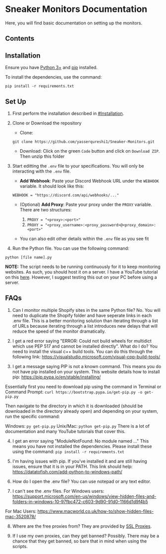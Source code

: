 # Sneaker Monitors Documentation

Here, you will find basic documentation on setting up the monitors.

## Contents


## Installation
Ensure you have [Python 3+](https://www.python.org/downloads/) and [pip](https://pip.pypa.io/en/stable/installing/) installed. 

To install the dependencies, use the command:
```
pip install -r requirements.txt
```

## Set Up

1. First perform the installation described in [#Installation](#installation).

2. Clone or Download the repository
    - Clone:
    ```
    git clone https://github.com/yasserqureshi1/Sneaker-Monitors.git
    ```
    - Download: Click on the green `Code` button and click on `Download ZIP`. Then unzip this folder
    
3. Start editting the `.env` file to your specifications. You will only be interacting with the ```.env``` file.
    - **Add Webhook**: Paste your Discord Webhook URL under the `WEBHOOK` variable. It should look like this:
    ```
    WEBHOOK = "https://discord.com/api/webhooks/..."
    ```
    - (Optional) **Add Proxy**: Paste your proxy under the `PROXY` variable. There are two structures:

        1. ```PROXY = "<proxy>:<port>"``` 
        2. ```PROXY = "<proxy_username>:<proxy_password>@<proxy_domain>:<port>"```
    - You can also edit other details within the `.env` file as you see fit

4. Run the Python file. You can use the following command:
  ```
  python [file name].py
  ```

**NOTE:** The script needs to be running continuously for it to keep monitoring websites. As such, you should host it on a server. I have a YouTube tutorial on this [here](https://youtu.be/nmUSSlt4JKk). However, I suggest testing this out on your PC before using a server.
    

## FAQs

1. Can I monitor multiple Shopify sites in the same Python file?
No. You will need to duplicate the Shopify folder and have seperate links in each .env file. 
This is a better monitoring solution than iterating through a list of URLs because iterating through a list introduces new delays that will reduce the speed of the monitor dramatically.

2. I get a red error saying "ERROR: Could not build wheels for multidict which use PEP 517 and cannot be installed directly". What do I do?
You need to install the visual c++ build tools. You can do this through the following link: https://visualstudio.microsoft.com/visual-cpp-build-tools/

3. I get a message saying PIP is not a known command.
This means you do not have pip installed on your system. This website details how to install pip: https://pip.pypa.io/en/stable/installing/

Essentially first you need to download pip using the command in Terminal or Command Prompt:
```curl https://bootstrap.pypa.io/get-pip.py -o get-pip.py```

Then navigate to the directory in which it is downloaded (should be downloaded in the directory already open) and depending on your system, run the specific command:

Windows: ```py get-pip.py```
Unix/Mac: ```python get-pip.py```
There is a lot of documentation and many YouTube tutorials that cover this.

4. I get an error saying "ModuleNotFound: No module named ..."
This means you have not installed the dependencies. Please install these using the command:
```pip install -r requirements.txt```

5. I'm having issues with pip.
If you've installed it and are still having issues, ensure that it is in your PATH. This link should help: https://datatofish.com/add-python-to-windows-path/

6. How do I open the .env file?
You can use notepad or any text editor.

7. I can't see the .env files.
For Windows users:
https://support.microsoft.com/en-us/windows/view-hidden-files-and-folders-in-windows-10-97fbc472-c603-9d90-91d0-1166d1d9f4b5

For Mac Users:
https://www.macworld.co.uk/how-to/show-hidden-files-mac-3520878/

8. Where are the free proxies from?
They are provided by [SSL Proxies](https://www.sslproxies.org/). 

9. If I use my own proxies, can they get banned?
Possibly. There may be a chance that they get banned, so bare that in mind when using the scripts.

